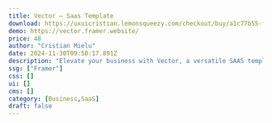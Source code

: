 ```yaml
---
title: Vector — Saas Template
download: https://uxuicristian.lemonsqueezy.com/checkout/buy/a1c77b55-fcd8-48d0-bf03-82b6db974073
demo: https://vector.framer.website/
price: 48
author: "Cristian Mielu"
date: 2024-11-30T09:50:17.891Z
description: "Elevate your business with Vector, a versatile SAAS template crafted to empower your vision. Vector is a sleek, adaptable solution perfect for entrepreneurs looking to launch a cutting-edge crypto exchange platform."
ssg: ["Framer"]
css: []
ui: []
cms: []
category: [Business,SaaS]
draft: false
---
```

